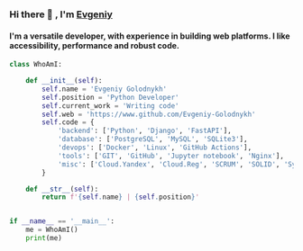 ### Hi there 👋 , I'm [Evgeniy](https://www.github.com/Evgeniy-Golodnykh)

#### I'm a versatile developer, with experience in building web platforms. I like accessibility, performance and robust code.

```python
class WhoAmI:

    def __init__(self):
        self.name = 'Evgeniy Golodnykh'
        self.position = 'Python Developer'
        self.current_work = 'Writing code'
        self.web = 'https://www.github.com/Evgeniy-Golodnykh'
        self.code = {
            'backend': ['Python', 'Django', 'FastAPI'],
            'database': ['PostgreSQL', 'MySQL', 'SQLite3'],
            'devops': ['Docker', 'Linux', 'GitHub Actions'],
            'tools': ['GIT', 'GitHub', 'Jupyter notebook', 'Nginx'],
            'misc': ['Cloud.Yandex', 'Cloud.Reg', 'SCRUM', 'SOLID', 'Synology Virtual Machine Manager', 'Synology Container Manager']
        }

    def __str__(self):
        return f'{self.name} | {self.position}'


if __name__ == '__main__':
    me = WhoAmI()
    print(me)
```
